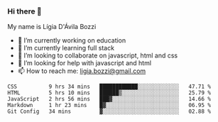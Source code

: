 ### Hi there 👋

My name is Lígia D'Ávila Bozzi

- 🔭 I’m currently working on education
- 🌱 I’m currently learning full stack
- 👯 I’m looking to collaborate on javascript, html and css
- 🤔 I’m looking for help with javascript and html
- 📫 How to reach me: ligia.bozzi@gmail.com

<!--START_SECTION:waka-->
```text
CSS          9 hrs 34 mins   ████████████░░░░░░░░░░░░░   47.71 % 
HTML         5 hrs 10 mins   ██████▒░░░░░░░░░░░░░░░░░░   25.79 % 
JavaScript   2 hrs 56 mins   ███▓░░░░░░░░░░░░░░░░░░░░░   14.66 % 
Markdown     1 hr 23 mins    █▓░░░░░░░░░░░░░░░░░░░░░░░   06.95 % 
Git Config   34 mins         ▓░░░░░░░░░░░░░░░░░░░░░░░░   02.88 % 
```
<!--END_SECTION:waka-->

<!--
**ligiadavilabozzi/ligiadavilabozzi** is a ✨ _special_ ✨ repository because its `README.md` (this file) appears on your GitHub profile.
-->


